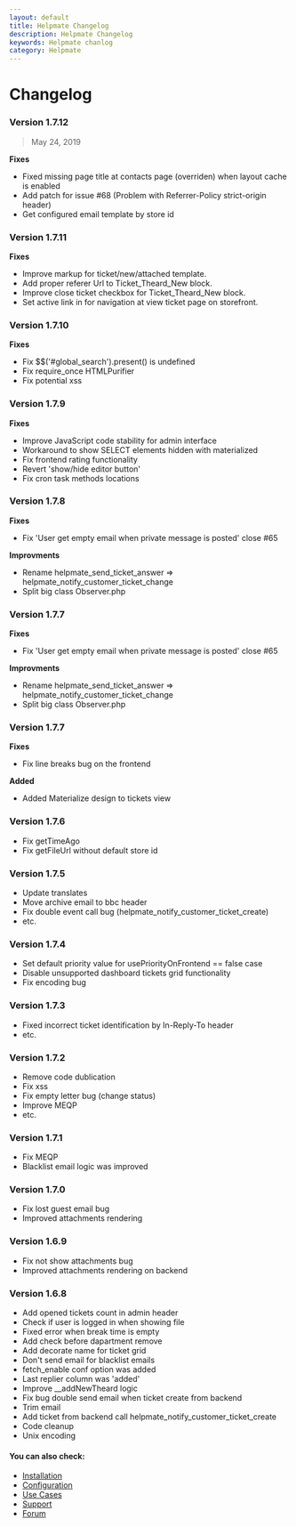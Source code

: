 ```yaml
---
layout: default
title: Helpmate Changelog
description: Helpmate Changelog
keywords: Helpmate chanlog
category: Helpmate
---
```


# Changelog

### Version 1.7.12

> May 24, 2019

**Fixes**
 - Fixed missing page title at contacts page (overriden) when layout cache is enabled
 - Add patch for issue #68 (Problem with Referrer-Policy strict-origin header)
 - Get configured email template by store id

### Version 1.7.11

**Fixes**
 - Improve markup for ticket/new/attached template.
 - Add proper referer Url to Ticket_Theard_New block.
 - Improve close ticket checkbox for Ticket_Theard_New block.
 - Set active link in for navigation at view ticket page on storefront.

### Version 1.7.10

**Fixes**
 - Fix \$\$('#global_search').present() is undefined
 - Fix require_once HTMLPurifier
 - Fix potential xss

### Version 1.7.9

**Fixes**
 - Improve JavaScript code stability for admin interface
 - Workaround to show SELECT elements hidden with materialized
 - Fix frontend rating functionality
 - Revert 'show/hide editor button'
 - Fix cron task methods locations

### Version 1.7.8

**Fixes**
 - Fix 'User get empty email when private message is posted' close #65

**Improvments**
 - Rename helpmate_send_ticket_answer => helpmate_notify_customer_ticket_change
 - Split big class Observer.php

### Version 1.7.7

**Fixes**
 - Fix 'User get empty email when private message is posted' close #65

**Improvments**
 - Rename helpmate_send_ticket_answer => helpmate_notify_customer_ticket_change
 - Split big class Observer.php

### Version 1.7.7

**Fixes**

 -  Fix line breaks bug on the frontend

**Added**

 -  Added Materialize design to tickets view

### Version 1.7.6
 - Fix getTimeAgo
 - Fix getFileUrl without default store id

### Version 1.7.5

 - Update translates
 - Move archive email to bbc header
 - Fix double event call bug (helpmate_notify_customer_ticket_create)
 - etc.

### Version 1.7.4

 - Set default priority value for usePriorityOnFrontend == false case
 - Disable unsupported dashboard tickets grid functionality
 - Fix encoding bug

### Version 1.7.3

 - Fixed incorrect ticket identification by In-Reply-To header
 - etc.

### Version 1.7.2

 - Remove code dublication
 - Fix xss
 - Fix empty letter bug (change status)
 - Improve MEQP
 - etc.

### Version 1.7.1

 - Fix MEQP
 - Blacklist email logic was improved

### Version 1.7.0

 - Fix lost guest email bug
 - Improved attachments rendering

### Version 1.6.9

 - Fix not show attachments bug
 - Improved attachments rendering on backend

### Version 1.6.8

 - Add opened tickets count in admin header
 - Check if user is logged in when showing file
 - Fixed error when break time is empty
 - Add check before dapartment remove
 - Add decorate name for ticket grid
 - Don't send email for blacklist emails
 - fetch_enable conf option was added
 - Last replier column was 'added'
 - Improve __addNewTheard logic
 - Fix bug double send email when ticket create from backend
 - Trim email
 - Add ticket from backend call helpmate_notify_customer_ticket_create
 - Code cleanup
 - Unix encoding


#### You can also check:

*   [Installation](../installation/)
*   [Configuration](../configuration/)
*   [Use Cases](../use-cases/)
*   [Support](https://swissuplabs.com/contacts/)
*   [Forum](https://swissuplabs.com/magento-forum/)

